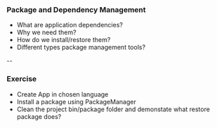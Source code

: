 ### Package and Dependency Management

- What are application dependencies?
- Why we need them?
- How do we install/restore them?
- Different types package management tools?

--

### Exercise

- Create App in chosen language
- Install a package using PackageManager
- Clean the project bin/package folder and demonstate what restore package does?
